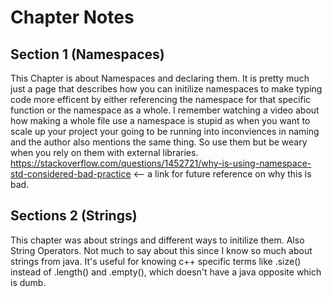 # Chapter Notes

## Section 1 (Namespaces)

This Chapter is about Namespaces and declaring them. It is pretty much just a page that describes how you can initilize namespaces to make typing code more efficent by either referencing the namespace for that specific function or the namespace as a whole. I remember watching a video about how making a whole file use a namespace is stupid as when you want to scale up your project your going to be running into inconviences in naming and the author also mentions the same thing. So use them but be weary when you rely on them with external libraries. <https://stackoverflow.com/questions/1452721/why-is-using-namespace-std-considered-bad-practice> <-- a link for future reference on why this is bad.

## Sections 2 (Strings)

This chapter was about strings and different ways to initilize them. Also String Operators. Not much to say about this since I know so much about strings from java. It's useful for knowing c++ specific terms like .size() instead of .length() and .empty(), which doesn't have a java opposite which is dumb.
